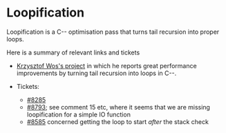 # Loopification



Loopification is a C-- optimisation pass that turns tail recursion into proper loops.



Here is a summary of relevant links and tickets


- [
  Krzysztof Wos's project](http://research.microsoft.com/en-us/um/people/simonpj/tmp/wos-diss-draft.pdf) in which he reports great performance improvements by turning tail recursion into loops in C--. 

- Tickets:

  - [\#8285](https://gitlab.staging.haskell.org/ghc/ghc/issues/8285)
  - [\#8793](https://gitlab.staging.haskell.org/ghc/ghc/issues/8793); see comment 15 etc, where it seems that we are missing loopification for a simple IO function
  - [\#8585](https://gitlab.staging.haskell.org/ghc/ghc/issues/8585) concerned getting the loop to start *after* the stack check
